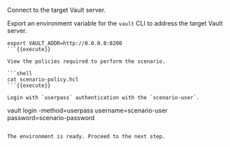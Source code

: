 Connect to the target Vault server.

Export an environment variable for the `vault` CLI to address the target Vault server.

```shell
export VAULT_ADDR=http://0.0.0.0:8200
```{{execute}}

View the policies required to perform the scenario.

```shell
cat scenario-policy.hcl
```{{execute}}

Login with `userpass` authentication with the `scenario-user`.

```
vault login -method=userpass username=scenario-user password=scenario-password
```shell

The environment is ready. Proceed to the next step.